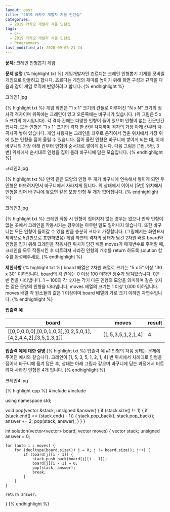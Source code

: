 ```yaml
---
layout: post
title: "2019 카카오 개발자 겨울 인턴십"
categories:
  - 2019 카카오 개발자 겨울 인턴십
tags:
  - C++
  - 2019 카카오 개발자 겨울 인턴십
  - Programmers
last_modified_at: 2020-09-03-21-14
---
```


<strong> 문제:</strong> 크레인 인형뽑기 게임

<strong>문제 설명</strong>
{% highlight txt %}
게임개발자인 죠르디는 크레인 인형뽑기 기계를 모바일 게임으로 만들려고 합니다.
죠르디는 게임의 재미를 높이기 위해 화면 구성과 규칙을 다음과 같이 게임 로직에
반영하려고 합니다.
{% endhighlight %}

크레인1.jpg

{% highlight txt %}
게임 화면은 "1 x 1" 크기의 칸들로 이루어진 "N x N" 크기의 정사각 격자이며
위쪽에는 크레인이 있고 오른쪽에는 바구니가 있습니다. (위 그림은 5 x 5 크기의
예시입니다). 각 격자 칸에는 다양한 인형이 들어 있으며 인형이 없는
칸은빈칸입니다. 모든 인형은 "1 x 1" 크기의 격자 한 칸을 차지하며 격자의 가장
아래 칸부터 차곡차곡 쌓여 있습니다. 게임 사용자는 크레인을 좌우로 움직여서 멈춘
위치에서 가장 위에 있는 인형을 집어 올릴 수 있습니다. 집어 올린 인형은 바구니에
쌓이게 되는 데, 이때 바구니의 가장 아래 칸부터 인형이 순서대로 쌓이게 됩니다.
다음 그림은 [1번, 5번, 3번] 위치에서 순서대로 인형을 집어 올려 바구니에 담은
모습입니다.
{% endhighlight %}

크레인2.jpg

{% highlight txt %}
만약 같은 모양의 인형 두 개가 바구니에 연속해서 쌓이게 되면 두 인형은
터뜨려지면서 바구니에서 사라지게 됩니다. 위 상태에서 이어서 [5번] 위치에서
인형을 집어 바구니에 쌓으면 같은 모양 인형 두 개가 없어집니다.
{% endhighlight %}

크레인3.jpg

{% highlight txt %}
크레인 작동 시 인형이 집어지지 않는 경우는 없으나 만약 인형이 없는 곳에서
크레인을 작동시키는 경우에는 아무런 일도 일어나지 않습니다. 또한 바구니는 모든
인형이 들어갈 수 있을 만큼 충분히 크다고 가정합니다. (그림에서는 화면표시
제약으로 5칸만으로 표현하였음)
게임 화면의 격자의 상태가 담긴 2차원 배열 board와 인형을 집기 위해 크레인을
작동시킨 위치가 담긴 배열 moves가 매개변수로 주어질 때, 크레인을 모두 작동시킨
후 터트려져 사라진 인형의 개수를 return 하도록 solution 함수를 완성해주세요.
{% endhighlight %}

<strong>제한사항</strong>
{% highlight txt %}
board 배열은 2차원 배열로 크기는 "5 x 5" 이상 "30 x 30" 이하입니다.
board의 각 칸에는 0 이상 100 이하인 정수가 담겨있습니다.
  0은 빈 칸을 나타냅니다.
  1 ~ 100의 각 숫자는 각기 다른 인형의 모양을 의미하며 같은 숫자는 같은 모양의
  인형을 나타냅니다.
moves 배열의 크기는 1 이상 1,000 이하입니다.
moves 배열 각 원소들의 값은 1 이상이며 board 배열의 가로 크기 이하인
자연수입니다.
{% endhighlight %}

<strong>입출력 예</strong>

| board | moves | result |
| --- | --- | --- |
| [[0,0,0,0,0],[0,0,1,0,3],[0,2,5,0,1],[4,2,4,4,2],[3,5,1,3,1]] | [1,5,3,5,1,2,1,4] | 4 |


<strong>입출력 예에 대한 설명</strong>
{% highlight txt %}
입출력 예 #1
인형의 처음 상태는 문제에 주어진 예시와 같습니다. 크레인이
[1, 5, 3, 5, 1, 2, 1, 4] 번 위치에서 차례대로 인형을 집어서 바구니에 옮겨
담은 후, 상태는 아래 그림과 같으며 바구니에 담는 과정에서 터트려져 사라진 인형은
4개 입니다.
{% endhighlight %}

크레인4.jpg


{% highlight cpp %}
#include <string>
#include <vector>

using namespace std;

void pop(vector<int> &stack, unsigned &answer) {
    if (stack.size() != 1) {
        if (stack.end() == (stack.end() - 1)) {
            stack.pop_back();
            stack.pop_back();
            answer += 2;
            pop(stack, answer);
        }
    }
}

int solution(vector<vector<int>> board, vector<int> moves) {
    vector<int> stack;
    unsigned answer = 0;
    
    for (auto i : moves) {
        for (decltype(board.size()) j = 0; j != board.size(); j++) {
            if (board[j][i - 1]) {
                stack.push_back(board[j][i - 1]);
                board[j][i - 1] = 0;
                pop(stack, answer);
                break;
            }
        }
    }
    
    return answer;
}
{% endhighlight %}
